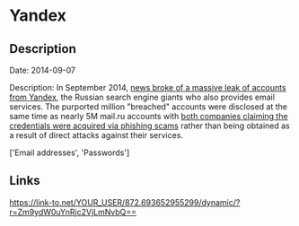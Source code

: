# Yandex

## Description

Date: 2014-09-07

Description:
In September 2014, <a href="http://habrahabr.ru/post/235949/" target="_blank" rel="noopener">news broke of a massive leak of accounts from Yandex</a>, the Russian search engine giants who also provides email services. The purported million &quot;breached&quot; accounts were disclosed at the same time as nearly 5M mail.ru accounts with <a href="http://globalvoicesonline.org/2014/09/10/russia-email-yandex-mailru-passwords-hacking/" target="_blank" rel="noopener">both companies claiming the credentials were acquired via phishing scams</a> rather than being obtained as a result of direct attacks against their services.


['Email addresses', 'Passwords']

## Links

https://link-to.net/YOUR_USER/872.693652955299/dynamic/?r=Zm9ydW0uYnRjc2VjLmNvbQ==